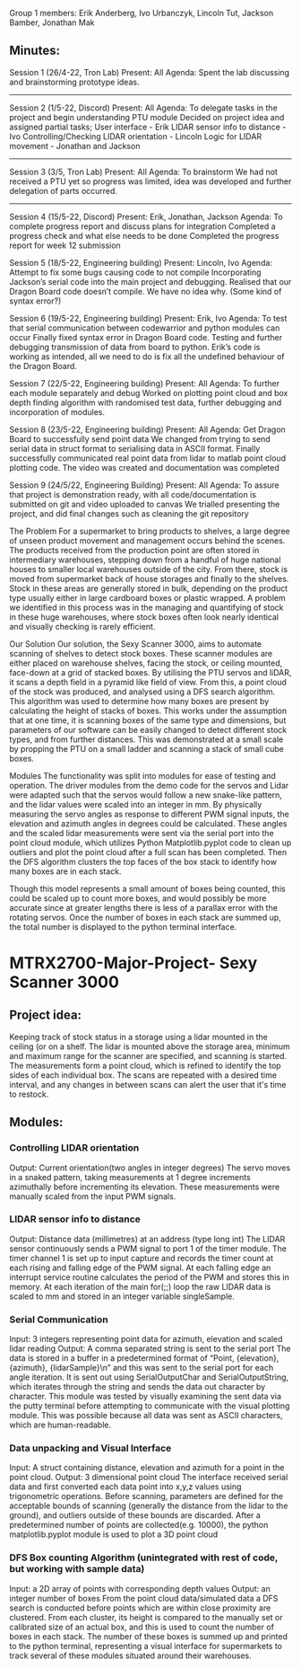 Group 1 members: Erik Anderberg, Ivo Urbanczyk, Lincoln Tut, Jackson Bamber, Jonathan Mak


Minutes: 
-----------------------------
Session 1 (26/4-22, Tron Lab)
Present: All
Agenda:
Spent the lab discussing and brainstorming prototype ideas.

-----------------------------
Session 2 (1/5-22, Discord)
Present: All
Agenda: To delegate tasks in the project and begin understanding PTU module 
Decided on project idea and assigned partial tasks;
  User interface - Erik
  LIDAR sensor info to distance - Ivo
  Controlling/Checking LIDAR orientation - Lincoln
  Logic for LIDAR movement - Jonathan and Jackson

-----------------------------
Session 3 (3/5, Tron Lab)
Present: All
Agenda: To brainstorm
We had not received a PTU yet so progress was limited, idea was developed and further delegation of parts occurred.

-----------------------------
Session 4 (15/5-22, Discord)
Present: Erik, Jonathan, Jackson
Agenda: To complete progress report and discuss plans for integration
Completed a progress check and what else needs to be done
Completed the progress report for week 12 submission

Session 5 (18/5-22, Engineering building)
Present: Lincoln, Ivo
Agenda: Attempt to fix some bugs causing code to not compile
Incorporating Jackson’s serial code into the main project and debugging. Realised that our Dragon Board code doesn’t compile. We have no idea why. (Some kind of syntax error?)

Session 6 (19/5-22, Engineering building)
Present: Erik, Ivo
Agenda: To test that serial communication between codewarrior and python modules can occur
Finally fixed syntax error in Dragon Board code. Testing and further debugging transmission of data from board to python. Erik’s code is working as intended, all we need to do is fix all the undefined behaviour of the Dragon Board.

Session 7 (22/5-22, Engineering building)
Present: All
Agenda: To further each module separately and debug
Worked on plotting point cloud and box depth finding algorithm with randomised test data, further debugging and incorporation of modules.

Session 8 (23/5-22, Engineering building)
Present: All
Agenda: Get Dragon Board to successfully send point data
We changed from trying to send serial data in struct format to serialising data in ASCII format. Finally successfully communicated real point data from lidar to matlab point cloud plotting code. The video was created and documentation was completed

Session 9 (24/5/22, Engineering Building)
Present: All
Agenda: To assure that project is demonstration ready, with all code/documentation is submitted on git and video uploaded to canvas
We trialled presenting the project, and did final changes such as cleaning the git repository

The Problem
For a supermarket to bring products to shelves, a large degree of unseen product movement and management occurs behind the scenes. The products received from the production point are often stored in intermediary warehouses, stepping down from a handful of huge national houses to smaller local warehouses outside of the city. From there, stock is moved from supermarket back of house storages and finally to the shelves. Stock in these areas are generally stored in bulk, depending on the product type usually either in large cardboard boxes or plastic wrapped. A problem we identified in this process was in the managing and quantifying of stock in these huge warehouses, where stock boxes often look nearly identical and visually checking is rarely efficient.

Our Solution
Our solution, the Sexy Scanner 3000, aims to automate scanning of shelves to detect stock boxes. These scanner modules are either placed on warehouse shelves, facing the stock, or ceiling mounted, face-down at a grid of stacked boxes. By utilising the PTU servos and liDAR, it scans a depth field in a pyramid like field of view. From this, a point cloud of the stock was produced, and analysed using a DFS search algorithm. This algorithm was used to determine how many boxes are present by calculating the height of stacks of boxes. This works under the assumption that at one time, it is scanning boxes of the same type and dimensions, but parameters of our software can be easily changed to detect different stock types, and from further distances. 
This was demonstrated at a small scale by propping the PTU on a small ladder and scanning a stack of small cube boxes.

Modules
The functionality was split into modules for ease of testing and operation. The driver modules from the demo code for the servos and Lidar were adapted such that the servos would follow a new snake-like pattern, and the lidar values were scaled into an integer in mm. 
By physically measuring the servo angles as response to different PWM signal inputs, the elevation and azimuth angles in degrees could be calculated. These angles and the scaled lidar measurements were sent via the serial port into the point cloud module, which utilizes Python Matplotlib.pyplot code to clean up outliers and plot the point cloud after a full scan has been completed. Then the DFS algorithm clusters the top faces of the box stack to identify how many boxes are in each stack.  

Though this model represents a small amount of boxes being counted, this could be scaled up to count more boxes, and would possibly be more accurate since at greater lengths there is less of a parallax error with the rotating servos. 
Once the number of boxes in each stack are summed up, the total number is displayed to the python terminal interface. 


# MTRX2700-Major-Project- Sexy Scanner 3000
## Project idea:
Keeping track of stock status in a storage using a lidar mounted in the ceiling (or on a shelf.
The lidar is mounted above the storage area, minimum and maximum range for the scanner are specified, and scanning is started. The measurements form a point cloud, which is refined to identify the top sides of each individual box. The scans are repeated with a desired time interval, and any changes in between scans can alert the user that it's time to restock.

## Modules:

### Controlling LIDAR orientation
Output: Current orientation(two angles in integer degrees)
The servo moves in a snaked pattern, taking measurements at 1 degree increments azimuthally before incrementing its elevation. 
These measurements were manually scaled from the input PWM signals.

### LIDAR sensor info to distance
Output: Distance data (millimetres) at an address (type long int)
The LIDAR sensor continuously sends a PWM signal to port 1 of the timer module. The timer channel 1 is set up to input capture and records the timer count at each rising and falling edge of the PWM signal. At each falling edge an interrupt service routine calculates the period of the PWM and stores this in memory. At each iteration of the main for(;;) loop the raw LIDAR data is scaled to mm and stored in an integer variable singleSample. 

### Serial Communication
Input: 3 integers representing point data for azimuth, elevation and scaled lidar reading
Output: A comma separated string is sent to the serial port
The data is stored in a buffer in a predetermined format of “Point, {elevation}, {azimuth}, {lidarSample}\n” and this was sent to the serial port for each angle iteration. It is sent out using SerialOutputChar and SerialOutputString, which iterates through the string and sends the data out character by character. This module was tested by visually examining the sent data via the putty terminal before attempting to communicate with the visual plotting module. This was possible because all data was sent as ASCII characters, which are human-readable.

### Data unpacking and Visual Interface
Input: A struct containing distance, elevation and azimuth for a point in the point cloud.
Output: 3 dimensional point cloud
The interface received serial data and first converted each data point into x,y,z values using trigonometric operations. Before scanning, parameters are defined for the acceptable bounds of scanning (generally the distance from the lidar to the ground), and outliers outside of these bounds are discarded. After a predetermined number of points are collected(e.g. 10000), the python matplotlib.pyplot module is used to plot a 3D point cloud

### DFS Box counting Algorithm (unintegrated with rest of code, but working with sample data)
Input: a 2D array of points with corresponding depth values
Output: an integer number of boxes
From the point cloud data/simulated data a DFS search is conducted before points which are within close proximity are clustered. From each cluster, its height is compared to the manually set or calibrated size of an actual box, and this is used to count the number of boxes in each stack. The number of these boxes is summed up and printed to the python terminal, representing a visual interface for supermarkets to track several of these modules situated around their warehouses.



